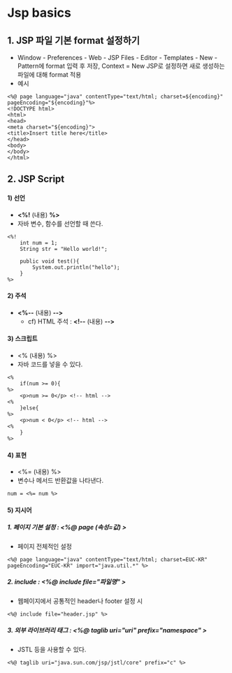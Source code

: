 ﻿# Jsp basics

## 1. JSP 파일 기본 format 설정하기
- Window - Preferences - Web - JSP Files - Editor - Templates - New - Pattern에 format 입력 후 저장, Context = New JSP로 설정하면 새로 생성하는 파일에 대해 format 적용
- 예시
```
<%@ page language="java" contentType="text/html; charset=${encoding}"
pageEncoding="${encoding}"%>
<!DOCTYPE html>
<html>
<head>
<meta charset="${encoding}">
<title>Insert title here</title>
</head>
<body>
</body>
</html>
```


## 2. JSP Script

#### 1) 선언
- **<%!** (내용) **%>**
- 자바 변수, 함수를 선언할 때 쓴다.
```
<%!
	int num = 1;
	String str = "Hello world!";
	
	public void test(){
		System.out.println("hello");
	}
%>
```


#### 2) 주석
- **<%--** (내용) **-->**
	- cf) HTML 주석 : **<\!--** (내용) **-->** 

#### 3) 스크립트
- <% (내용) %>
- 자바 코드를 넣을 수 있다.
```
<%
	if(num >= 0){
%>
	<p>num >= 0</p> <!-- html -->
<%
	}else{
%>
	<p>num < 0</p> <!-- html -->
<%
	}
%>
```

#### 4) 표현
- <%= (내용) %>
- 변수나 메서드 반환값을 나타낸다.
```
num = <%= num %>
```


#### 5) 지시어
##### 1. 페이지 기본 설정 : <%@ page (속성=값) >
- 페이지 전체적인 설정
```
<%@ page language="java" contentType="text/html; charset=EUC-KR" pageEncoding="EUC-KR" import="java.util.*" %>
```

##### 2. include : <%@ include file="파일명" >
- 웹페이지에서 공통적인 header나 footer 설정 시
```
<%@ include file="header.jsp" %>
```

##### 3. 외부 라이브러리 태그 : <%@ taglib uri="uri" prefix="namespace" >
- JSTL 등을 사용할 수 있다.
```
<%@ taglib uri="java.sun.com/jsp/jstl/core" prefix="c" %>
```

